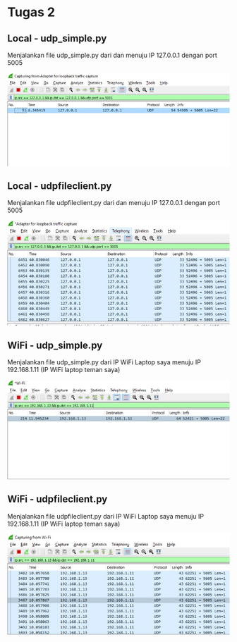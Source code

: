 <h1> Tugas 2 </h1>

<h2> Local - udp_simple.py </h2>
<p> Menjalankan file udp_simple.py dari dan menuju IP 127.0.0.1 dengan port 5005 </p>
<img src="tugas2/dokumentasi/local_udpsimple.jpg"> </img>

<h2> Local - udpfileclient.py </h2>
<p> Menjalankan file udpfileclient.py dari dan menuju IP 127.0.0.1 dengan port 5005 </p>
<img src="tugas2/dokumentasi/local_udpfileclient.jpg"> </img>

<h2> WiFi - udp_simple.py </h2>
<p> Menjalankan file udp_simple.py dari IP WiFi Laptop saya menuju IP 192.168.1.11 (IP WiFi laptop teman saya) </p>
<img src="tugas2/dokumentasi/wifi_udpsimple.jpg"> </img>

<h2> WiFi - udpfileclient.py </h2>
<p> Menjalankan file udpfileclient.py dari IP WiFi Laptop saya menuju IP 192.168.1.11 (IP WiFi laptop teman saya) </p>
<img src="tugas2/dokumentasi/wifi_udpfileclient.jpg"> </img>
